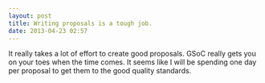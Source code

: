```yaml
---
layout: post
title: Writing proposals is a tough job.
date: 2013-04-23 02:57
---
```

It really takes a lot of effort to create good proposals. GSoC really gets you on your toes when the time comes. It seems like I will be spending one day per proposal to get them to the good quality standards.
